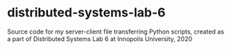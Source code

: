 # distributed-systems-lab-6
Source code for my server-client file transferring Python scripts, created as a part of Distributed Systems Lab 6 at Innopolis University, 2020
